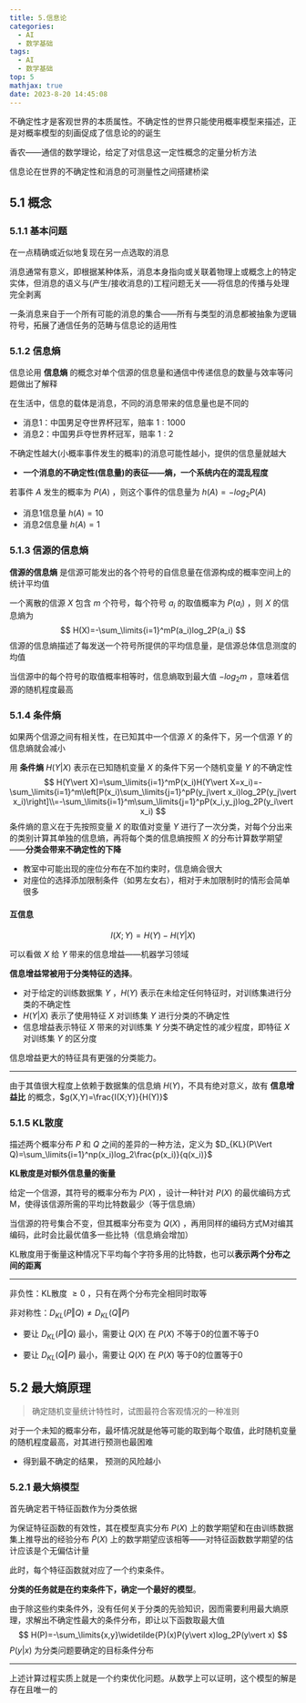 ```yaml
---
title: 5.信息论
categories:	
  - AI
  - 数学基础
tags:
  - AI
  - 数学基础
top: 5
mathjax: true
date: 2023-8-20 14:45:08
---
```


不确定性才是客观世界的本质属性。不确定性的世界只能使用概率模型来描述，正是对概率模型的刻画促成了信息论的的诞生

香农——通信的数学理论，给定了对信息这一定性概念的定量分析方法

信息论在世界的不确定性和消息的可测量性之间搭建桥梁

<!--more-->

## 5.1 概念

### 5.1.1 基本问题

在一点精确或近似地复现在另一点选取的消息

消息通常有意义，即根据某种体系，消息本身指向或关联着物理上或概念上的特定实体，但消息的语义与(产生/接收消息的)工程问题无关——将信息的传播与处理完全剥离

一条消息来自于一个所有可能的消息的集合——所有与类型的消息都被抽象为逻辑符号，拓展了通信任务的范畴与信息论的适用性

### 5.1.2 信息熵

信息论用 **信息熵** 的概念对单个信源的信息量和通信中传递信息的数量与效率等问题做出了解释

在生活中，信息的载体是消息，不同的消息带来的信息量也是不同的

- 消息1：中国男足夺世界杯冠军，赔率 $1:1000$
- 消息2：中国男乒夺世界杯冠军，赔率 $1:2$

不确定性越大(小概率事件发生的概率)的消息可能性越小，提供的信息量就越大

- **一个消息的不确定性(信息量)的表征——熵，一个系统内在的混乱程度**

若事件 $A$ 发生的概率为 $P(A)$ ，则这个事件的信息量为 $h(A)=-log_2P(A)$

- 消息1信息量 $h(A)=10$
- 消息2信息量 $h(A)=1$

### 5.1.3 信源的信息熵

**信源的信息熵** 是信源可能发出的各个符号的自信息量在信源构成的概率空间上的统计平均值

一个离散的信源 $X$ 包含 $m$ 个符号，每个符号 $a_i$ 的取值概率为 $P(a_i)$ ，则 $X$ 的信息熵为
$$
H(X)=-\sum_\limits{i=1}^mP(a_i)log_2P(a_i)
$$
信源的信息熵描述了每发送一个符号所提供的平均信息量，是信源总体信息测度的均值 

当信源中的每个符号的取值概率相等时，信息熵取到最大值 $-log_2m$ ，意味着信源的随机程度最高

### 5.1.4 条件熵

如果两个信源之间有相关性，在已知其中一个信源 $X$ 的条件下，另一个信源 $Y$ 的信息熵就会减小

用 **条件熵** $H(Y\vert X)$ 表示在已知随机变量 $X$ 的条件下另一个随机变量 $Y$ 的不确定性
$$
H(Y\vert X)=\sum_\limits{i=1}^mP(x_i)H(Y\vert X=x_i)=-\sum_\limits{i=1}^m\left[P(x_i)\sum_\limits{j=1}^pP(y_j\vert x_i)log_2P(y_j\vert x_i)\right]\\=-\sum_\limits{i=1}^m\sum_\limits{j=1}^pP(x_i,y_j)log_2P(y_i\vert x_i)
$$
条件熵的意义在于先按照变量 $X$ 的取值对变量 $Y$ 进行了一次分类，对每个分出来的类别计算其单独的信息熵，再将每个类的信息熵按照 $X$ 的分布计算数学期望——**分类会带来不确定性的下降**

- 教室中可能出现的座位分布在不加约束时，信息熵会很大
- 对座位的选择添加限制条件（如男左女右），相对于未加限制时的情形会简单很多

#### 互信息

$$
I(X;Y)=H(Y)-H(Y\vert X)
$$

可以看做 $X$ 给 $Y$ 带来的信息增益——机器学习领域

**信息增益常被用于分类特征的选择**。

- 对于给定的训练数据集 $Y$ ，$H(Y)$ 表示在未给定任何特征时，对训练集进行分类的不确定性
- $H(Y\vert X)$ 表示了使用特征 $X$ 对训练集 $Y$ 进行分类的不确定性
- 信息增益表示特征 $X$ 带来的对训练集 $Y$ 分类不确定性的减少程度，即特征 $X$ 对训练集 $Y$ 的区分度

信息增益更大的特征具有更强的分类能力。

---

由于其值很大程度上依赖于数据集的信息熵 $H(Y)$，不具有绝对意义，故有 **信息增益比** 的概念，$g(X,Y)=\frac{I(X;Y)}{H(Y)}$

### 5.1.5 KL散度

描述两个概率分布 $P$ 和 $Q$ 之间的差异的一种方法，定义为 $D_{KL}(P\Vert Q)=\sum_\limits{i=1}^np(x_i)log_2\frac{p(x_i)}{q(x_i)}$ 

**KL散度是对额外信息量的衡量** 

给定一个信源，其符号的概率分布为 $P(X)$ ，设计一种针对 $P(X)$ 的最优编码方式M，使得该信源所需的平均比特数最少（等于信息熵）

当信源的符号集合不变，但其概率分布变为 $Q(X)$ ，再用同样的编码方式M对编其编码，此时会比最优值多一些比特（信息熵会增加）

KL散度用于衡量这种情况下平均每个字符多用的比特数，也可以**表示两个分布之间的距离**

---

非负性：KL散度 $\ge 0$ ，只有在两个分布完全相同时取等

非对称性：$D_{KL}(P\Vert Q)\neq D_{KL}(Q\Vert P)$

- 要让 $D_{KL}(P\Vert Q)$ 最小，需要让 $Q(X)$ 在 $P(X)$ 不等于0的位置不等于0

- 要让 $D_{KL}(Q\Vert P)$ 最小，需要让 $Q(X)$ 在 $P(X)$ 等于0的位置等于0

## 5.2 最大熵原理

> 确定随机变量统计特性时，试图最符合客观情况的一种准则

对于一个未知的概率分布，最坏情况就是他等可能的取到每个取值，此时随机变量的随机程度最高，对其进行预测也最困难

- 得到最不确定的结果， 预测的风险越小

### 5.2.1 最大熵模型

首先确定若干特征函数作为分类依据

为保证特征函数的有效性，其在模型真实分布 $P(X)$ 上的数学期望和在由训练数据集上推导出的经验分布 $\widetilde{P}(X)$ 上的数学期望应该相等——对特征函数数学期望的估计应该是个无偏估计量

此时，每个特征函数就对应了一个约束条件。

**分类的任务就是在约束条件下，确定一个最好的模型**。

由于除这些约束条件外，没有任何关于分类的先验知识，因而需要利用最大熵原理，求解出不确定性最大的条件分布，即让以下函数取最大值
$$
H(P)=-\sum_\limits{x,y}\widetilde{P}(x)P(y\vert x)log_2P(y\vert x)
$$
$P(y\vert x)$ 为分类问题要确定的目标条件分布

---

上述计算过程实质上就是一个约束优化问题。从数学上可以证明，这个模型的解是存在且唯一的
